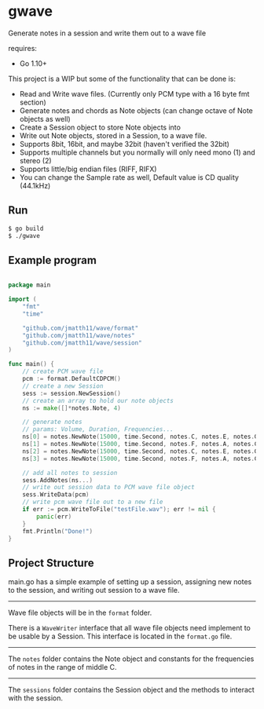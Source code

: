 # gwave
Generate notes in a session and write them out to a wave file

requires:
- Go 1.10+

This project is a WIP but some of the functionality that can be done is:
- Read and Write wave files. (Currently only PCM type with a 16 byte fmt section)
- Generate notes and chords as Note objects (can change octave of Note objects as well)
- Create a Session object to store Note objects into
- Write out Note objects, stored in a Session, to a wave file.
- Supports 8bit, 16bit, and maybe 32bit (haven't verified the 32bit)
- Supports multiple channels but you normally will only need mono (1) and stereo (2)
- Supports little/big endian files (RIFF, RIFX)
- You can change the Sample rate as well, Default value is CD quality (44.1kHz)

## Run

```bash
$ go build
$ ./gwave
```

## Example program

```go

package main

import (
	"fmt"
	"time"

	"github.com/jmatth11/wave/format"
	"github.com/jmatth11/wave/notes"
	"github.com/jmatth11/wave/session"
)

func main() {
  	// create PCM wave file
	pcm := format.DefaultCDPCM()
  	// create a new Session
  	sess := session.NewSession()
  	// create an array to hold our note objects
	ns := make([]*notes.Note, 4)

	// generate notes
  	// params: Volume, Duration, Frequencies...
	ns[0] = notes.NewNote(15000, time.Second, notes.C, notes.E, notes.G)
	ns[1] = notes.NewNote(15000, time.Second, notes.F, notes.A, notes.C)
	ns[2] = notes.NewNote(15000, time.Second, notes.C, notes.E, notes.G)
	ns[3] = notes.NewNote(15000, time.Second, notes.F, notes.A, notes.C)

  	// add all notes to session
	sess.AddNotes(ns...)
  	// write out session data to PCM wave file object
	sess.WriteData(pcm)
  	// write pcm wave file out to a new file
	if err := pcm.WriteToFile("testFile.wav"); err != nil {
		panic(err)
	}
	fmt.Println("Done!")
}
```

## Project Structure

main.go has a simple example of setting up a session, assigning new notes to the session, and writing out session to a wave file.

---

Wave file objects will be in the `format` folder.

There is a `WaveWriter` interface that all wave file objects need implement to be usable by a Session. This interface is located in the `format.go` file.

---

The `notes` folder contains the Note object and constants for the frequencies of notes in the range of middle C.

--- 

The `sessions` folder contains the Session object and the methods to interact with the session.

